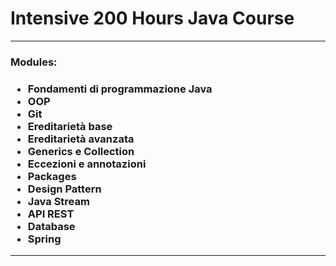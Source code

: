 # Intensive 200 Hours Java Course
<hr >
<h3>Modules:<h3>

<ul>
<li>Fondamenti di programmazione Java</li>
<li>OOP</li>
<li>Git</li>
<li>Ereditarietà base</li>
<li>Ereditarietà avanzata</li>
<li>Generics e Collection</li>
<li>Eccezioni e annotazioni</li>
<li>Packages</li>
<li>Design Pattern</li>
<li>Java Stream</li>
<li>API REST</li>
<li>Database</li>
<li>Spring</li>
</ul>
<hr >
